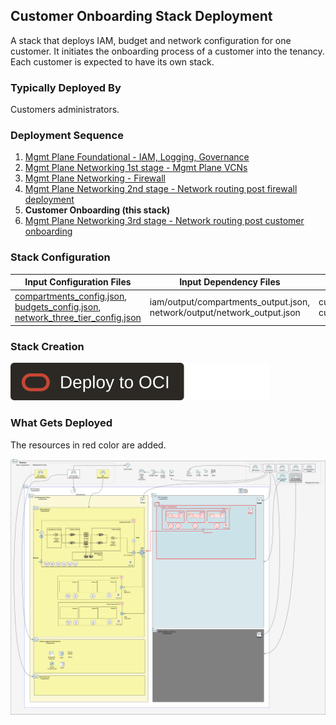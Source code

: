 ## Customer Onboarding Stack Deployment

A stack that deploys IAM, budget and network configuration for one customer. It initiates the onboarding process of a customer into the tenancy. Each customer is expected to have its own stack. 

### Typically Deployed By

Customers administrators.

### Deployment Sequence

1. [Mgmt Plane Foundational - IAM, Logging, Governance](./MPLANE-FOUNDATIONAL.md)
2. [Mgmt Plane Networking 1st stage - Mgmt Plane VCNs](./MPLANE-NETWORKING.md#stage1)
3. [Mgmt Plane Networking - Firewall](./MPLANE-FIREWALL.md)
4. [Mgmt Plane Networking 2nd stage - Network routing post firewall deployment](./MPLANE-NETWORKING.md#stage2)
5. **Customer Onboarding (this stack)**
6. [Mgmt Plane Networking 3rd stage - Network routing post customer onboarding](./MPLANE-NETWORKING.md#stage3)

### Stack Configuration

Input Configuration Files | Input Dependency Files | Generated Output
--------------------------|------------------------|------------------
[compartments_config.json](../customers/customer1/compartments_config.json), [budgets_config.json](../customers/customer1/budgets_config.json), [network_three_tier_config.json](../customers/customer1/network_three_tier_config.json) | iam/output/compartments_output.json, network/output/network_output.json  | customer1/output/compartments_output.json, customer1/output/network_output.json

### Stack Creation

[![Deploy_To_OCI](../../../../commons/images/DeployToOCI.svg)](https://cloud.oracle.com/resourcemanager/stacks/create?zipUrl=https://github.com/oci-landing-zones/terraform-oci-modules-orchestrator/archive/refs/heads/main.zip&zipUrlVariables={"input_config_files_urls":"https://raw.githubusercontent.com/andrecorreaneto/oci-landing-zone-configuration/test/customers/customer1/compartments_config.json,https://raw.githubusercontent.com/andrecorreaneto/oci-landing-zone-configuration/test/customers/customer1/budgets_config.json,https://raw.githubusercontent.com/andrecorreaneto/oci-landing-zone-configuration/test/customers/customer1/network_three_tier_config.json","url_dependency_source_oci_bucket":"isv-terraform-runtime-bucket","url_dependency_source":"ocibucket","url_dependency_source_oci_objects":"iam/output/compartments_output.json,network/output/network_output.json","save_output":true,"oci_object_prefix":"customer1/output"})

### What Gets Deployed

The resources in red color are added.

![isv-pod-architecture-customer-1](../../design/images/customer1.png)
